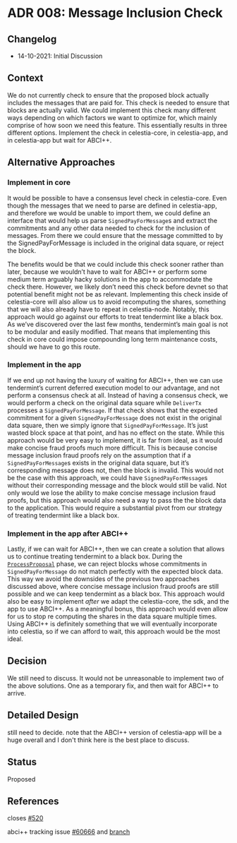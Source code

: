 # ADR 008: Message Inclusion Check

## Changelog

- 14-10-2021: Initial Discussion

## Context

We do not currently check to ensure that the proposed block actually includes the messages that are paid for. This check is needed to ensure that blocks are actually valid. We could implement this check many different ways depending on which factors we want to optimize for, which mainly comprise of how soon we need this feature. This essentially results in three different options. Implement the check in celestia-core, in celestia-app, and in celestia-app but wait for ABCI++.

## Alternative Approaches

### Implement in core

It would be possible to have a consensus level check in celestia-core. Even though the messages that we need to parse are defined in celestia-app, and therefore we would be unable to import them, we could define an interface that would help us parse `SignedPayForMessage`s and extract the commitments and any other data needed to check for the inclusion of messages. From there we could ensure that the message committed to by the SignedPayForMessage is included in the original data square, or reject the block.

The benefits would be that we could include this check sooner rather than later, because we wouldn’t have to wait for ABCI++ or perform some medium term arguably hacky solutions in the app to accommodate the check there. However, we likely don’t need this check before devnet so that potential benefit might not be as relevant. Implementing this check inside of celestia-core will also allow us to avoid recomputing the shares, something that we will also already have to repeat in celestia-node. Notably, this approach would go against our efforts to treat tendermint like a black box. As we’ve discovered over the last few months, tendermint’s main goal is not to be modular and easily modified. That means that implementing this check in core could impose compounding long term maintenance costs, should we have to go this route. 

### Implement in the app

If we end up not having the luxury of waiting for ABCI++, then we can use tendermint’s current deferred execution model to our advantage, and not perform a consensus check at all. Instead of having a consensus check, we would perform a check on the original data square while `DeliverTx` processes a `SignedPayForMessage`. If that check shows that the expected commitment for a given `SignedPayForMessage` does not exist in the original data square, then we simply ignore that `SignedPayForMessage`. It’s just wasted block space at that point, and has no effect on the state. While this approach would be very easy to implement, it is far from ideal, as it would make concise fraud proofs much more difficult. This is because concise message inclusion fraud proofs rely on the assumption that if a `SignedPayForMessage`s exists in the original data square, but it’s corresponding message does not, then the block is invalid. This would not be the case with this approach, we could have `SignedPayForMessage`s without their corresponding message and the block would still be valid. Not only would we lose the ability to make concise message inclusion fraud proofs, but this approach would also need a way to pass the the block data to the application. This would require a substantial pivot from our strategy of treating tendermint like a black box.

### Implement in the app after ABCI++

Lastly, if we can wait for ABCI++, then we can create a solution that allows us to continue treating tendermint to a black box. During the [`ProcessProposal`](https://github.com/sikkatech/spec/blob/baf8f316093868b151491a62cf4ed3d509a7aa6a/rfc/004-abci%2B%2B.md#process-proposal) phase, we can reject blocks whose commitments in `SignedPayForMessage` do not match perfectly with the expected block data. This way we avoid the downsides of the previous two approaches discussed above, where concise message inclusion fraud proofs are still possible and we can keep tendermint as a black box. This approach would also be easy to implement *after* we adapt the celestia-core, the sdk, and the app to use ABCI++. As a meaningful bonus, this approach would even allow for us to stop re computing the shares in the data square multiple times. Using ABCI++ is definitely something that we will eventually incorporate into celestia, so if we can afford to wait, this approach would be the most ideal.


## Decision

We still need to discuss. It would not be unreasonable to implement two of the above solutions. One as a temporary fix, and then wait for ABCI++ to arrive. 

## Detailed Design

still need to decide. note that the ABCI++ version of celestia-app will be a huge overall and I don't think here is the best place to discuss.

## Status

Proposed

## References

closes [#520](https://github.com/celestiaorg/celestia-core/issues/520)

abci++ tracking issue [#60666](https://github.com/tendermint/tendermint/issues/6066) and [branch](https://github.com/tendermint/tendermint/tree/abci+%2B)
